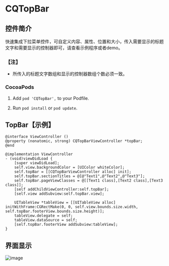 # CQTopBar
## 控件简介
快速集成下拉菜单控件，可自定义内容、属性、位置和大小，传入需要显示的标题文字和需要显示的控制器即可，请查看示例程序或者demo。
### 【注】
- 所传入的标题文字数组和显示的控制器数组个数必须一致。
### CocoaPods

1. Add `pod 'CQTopBar',` to your Podfile.

2. Run `pod install` or `pod update`.

## <a id="TopBar"></a> TopBar【示例】
```objc
@interface ViewController ()
@property (nonatomic, strong) CQTopBarViewController *topBar;
@end

@implementation ViewController
- (void)viewDidLoad {
    [super viewDidLoad];
    self.view.backgroundColor = [UIColor whiteColor];
    self.topBar = [[CQTopBarViewController alloc] init];
    self.topBar.sectionTitles = @[@"Text1",@"Text2",@"Text3"];
    self.topBar.pageViewClasses = @[[Text1 class],[Text2 class],[Text3 class]];
    [self addChildViewController:self.topBar];
    [self.view addSubview:self.topBar.view];
    
    UITableView *tableView = [[UITableView alloc] initWithFrame:CGRectMake(0, 0, self.view.bounds.size.width, self.topBar.footerView.bounds.size.height)];
    tableView.delegate = self;
    tableView.dataSource = self;
    [self.topBar.footerView addSubview:tableView];
}
```
## 界面显示

![image](https://github.com/cq1402272764/CQTopBar/blob/master/Res/TopBar.png)
